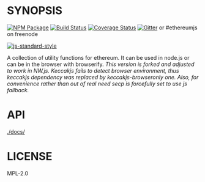 # SYNOPSIS
[![NPM Package](https://img.shields.io/npm/v/ethereumjs-util.svg?style=flat-square)](https://www.npmjs.org/package/ethereumjs-util)
[![Build Status](https://img.shields.io/travis/ethereumjs/ethereumjs-util.svg?branch=master&style=flat-square)](https://travis-ci.org/ethereumjs/ethereumjs-util)
[![Coverage Status](https://img.shields.io/coveralls/ethereumjs/ethereumjs-util.svg?style=flat-square)](https://coveralls.io/r/ethereumjs/ethereumjs-util)
[![Gitter](https://img.shields.io/gitter/room/ethereum/ethereumjs-lib.svg?style=flat-square)](https://gitter.im/ethereum/ethereumjs-lib) or #ethereumjs on freenode

[![js-standard-style](https://cdn.rawgit.com/feross/standard/master/badge.svg)](https://github.com/feross/standard)



A collection of utility functions for ethereum. It can be used in node.js or can be in the browser with browserify.
*This version is forked and adjusted to work in NW.js. Keccakjs fails to detect browser environment, thus keccakjs dependency was replaced by keccakjs-browseronly one. Also, for convenience rather than out of real need secp is forcefully set to use js fallback.*

# API
[./docs/](./docs/index.md)

# LICENSE
MPL-2.0
